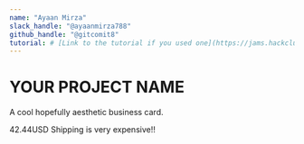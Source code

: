 ```yaml
---
name: "Ayaan Mirza"
slack_handle: "@ayaanmirza788"
github_handle: "@gitcomit8"
tutorial: # [Link to the tutorial if you used one](https://jams.hackclub.com/jam/hacker-card)
---
```


# YOUR PROJECT NAME

<!-- Describe your board in 2-3 sentences. What are you making? What will it do? -->
A cool hopefully aesthetic business card.

<!-- How much is it going to cost? -->

42.44USD Shipping is very expensive!!

<!-- Tell us a little bit about your design process. What were some challenges? What helped? ***Totally optional*** -->
